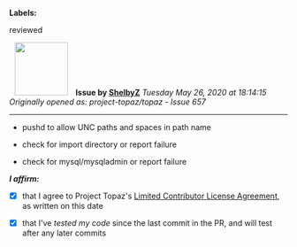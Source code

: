 **Labels:**

reviewed



<a href="https://github.com/ShelbyZ"><img src="https://avatars0.githubusercontent.com/u/1033099?v=4" width="96" height="96" hspace="10"></img></a> **Issue by [ShelbyZ](https://github.com/ShelbyZ)**
_Tuesday May 26, 2020 at 18:14:15_
_Originally opened as: project-topaz/topaz - Issue 657_

----

- pushd to allow UNC paths and spaces in path name
- check for import directory or report failure
- check for mysql/mysqladmin or report failure

<!-- place 'x' mark between square [] brackets to affirm: -->
**_I affirm:_**
- [X] that I agree to Project Topaz's [Limited Contributor License Agreement](http://project-topaz.com/blob/release/CONTRIBUTOR_AGREEMENT.md), as written on this date
- [X] that I've _tested my code_ since the last commit in the PR, and will test after any later commits



